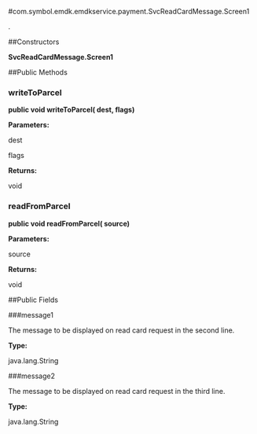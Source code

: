 #com.symbol.emdk.emdkservice.payment.SvcReadCardMessage.Screen1

.



##Constructors

**SvcReadCardMessage.Screen1**



##Public Methods

### writeToParcel

**public void writeToParcel( dest,  flags)**



**Parameters:**

dest

flags

**Returns:**

void

### readFromParcel

**public void readFromParcel( source)**



**Parameters:**

source

**Returns:**

void

##Public Fields

###message1

The message to be displayed on read card request in the second line.

**Type:**

java.lang.String

###message2

The message to be displayed on read card request in the third line.

**Type:**

java.lang.String


